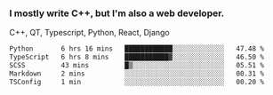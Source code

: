 <h3>I mostly write C++, but I'm also a web developer.</h3>
<p>C++, QT, Typescript, Python, React, Django</p>

<!--START_SECTION:waka-->

```txt
Python       6 hrs 16 mins   ████████████░░░░░░░░░░░░░   47.48 %
TypeScript   6 hrs 8 mins    ███████████▓░░░░░░░░░░░░░   46.50 %
SCSS         43 mins         █▒░░░░░░░░░░░░░░░░░░░░░░░   05.51 %
Markdown     2 mins          ░░░░░░░░░░░░░░░░░░░░░░░░░   00.31 %
TSConfig     1 min           ░░░░░░░░░░░░░░░░░░░░░░░░░   00.20 %
```

<!--END_SECTION:waka-->
